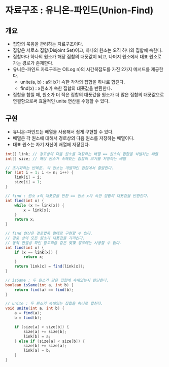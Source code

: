 #   자료구조 : 유니온-파인드(Union-Find)

##  개요
- 집합의 묶음을 관리하는 자료구조이다.
- 집합은 서로소 집합(Disjoint Set)이고, 하나의 원소는 오직 하나의 집합에 속한다.
- 집합마다 하나의 원소가 해당 집합의 대푯값이 되고, 나머지 원소에서 대표 원소로 가는 경로가 존재한다.
- 유니온-파인드 자료구조는 O(Log n)의 시간복잡도를 가진 2가지 메서드를 제공한다.
  - unite(a, b) : a와 b가 속한 각각의 집합을 하나로 합친다.
  - find(x) : x원소가 속한 집합의 대푯값을 반환한다.
- 집합을 합칠 때, 원소가 더 적은 집합의 대푯값을 원소가 더 많은 집합의 대푯값으로 연결함으로써 효율적인 unite 연산을 수행할 수 있다.

##  구현
- 유니온-파인드는 배열을 사용해서 쉽게 구현할 수 있다.
- 배열은 각 원소에 대해서 경로상의 다음 원소를 저장하는 배열이다.
- 대표 원소는 자기 자신이 배열에 저장된다.
  
~~~java
int[] link; // 경로상의 다음 원소를 저장하는 배열 == 원소의 집합을 식별하는 배열
int[] size; // 해당 원소가 속해있는 집합의 크기를 저장하는 배열

// 초기화하는 반복문. 각 원소는 개별적인 집합에서 출발한다.
for (int i = 1; i <= n; i++) {
    link[i] = i;
    size[i] = 1;
}

// find : 원소 x의 대푯값을 반환 == 원소 x가 속한 집합의 대푯값을 반환한다.
int find(int x) {
    while (x != link[x]) {
        x = link[x];
    }
    return x;
}

// find 연산은 경로압축 형태로 구현할 수 있다.
// 경로 상의 모든 원소가 대푯값을 가리킨다.
// 동적 연결성 확인 알고리즘 같은 몇몇 경우에는 사용할 수 없다.
int find(int x) {
    if (x == link[x]) {
        return x;
    }
    return link[x] = find(link[x]);
}

// isSame : 두 원소가 같은 집합에 속해있는지 판단한다.
boolean isSame(int a, int b) {
    return find(a) == find(b);
}

// unite : 두 원소가 속해있는 집합을 하나로 합친다.
void unite(int a, int b) {
    a = find(a);
    b = find(b);

    if (size[a] > size[b]) {
        size[a] += size[b];
        link[b] = a;
    } else if (size[a] < size[b]) {
        size[b] += size[a];
        link[a] = b;
    }
}
~~~